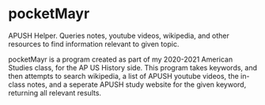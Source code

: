 # pocketMayr
 APUSH Helper. Queries notes, youtube videos, wikipedia, and other resources to find information relevant to given topic.

pocketMayr is a program created as part of my 2020-2021 American Studies class, for the AP US History side. This program takes keywords, and then attempts to search wikipedia, a list of APUSH youtube videos, the in-class notes, and a seperate APUSH study website for the given keyword, returning all relevant results. 